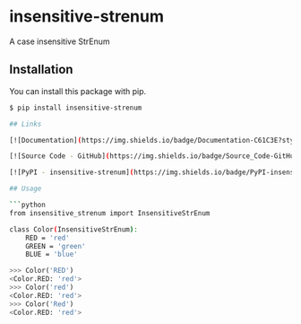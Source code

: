 # insensitive-strenum
A case insensitive StrEnum

## Installation

You can install this package with pip.
```sh
$ pip install insensitive-strenum

## Links

[![Documentation](https://img.shields.io/badge/Documentation-C61C3E?style=for-the-badge&logo=Read+the+Docs&logoColor=%23FFFFFF)](https://abrahammurciano.github.io/python-insensitive-strenum)

[![Source Code - GitHub](https://img.shields.io/badge/Source_Code-GitHub-181717?style=for-the-badge&logo=GitHub&logoColor=%23FFFFFF)](https://github.com/abrahammurciano/python-insensitive-strenum.git)

[![PyPI - insensitive-strenum](https://img.shields.io/badge/PyPI-insensitive_strenum-006DAD?style=for-the-badge&logo=PyPI&logoColor=%23FFD242)](https://pypi.org/project/insensitive-strenum/)

## Usage

```python
from insensitive_strenum import InsensitiveStrEnum

class Color(InsensitiveStrEnum):
	RED = 'red'
	GREEN = 'green'
	BLUE = 'blue'
```

```python
>>> Color('RED')
<Color.RED: 'red'>
>>> Color('red')
<Color.RED: 'red'>
>>> Color('Red')
<Color.RED: 'red'>
```